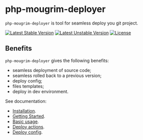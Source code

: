 # php-mougrim-deployer

`php-mougrim-deployer` is tool for seamless deploy you git project.

[![Latest Stable Version](https://poser.pugx.org/mougrim/deployer/version)](https://packagist.org/packages/mougrim/deployer)
[![Latest Unstable Version](https://poser.pugx.org/mougrim/deployer/v/unstable)](https://packagist.org/packages/mougrim/deployer)
[![License](https://poser.pugx.org/mougrim/deployer/license)](https://packagist.org/packages/mougrim/deployer)

## Benefits

`php-mougrim-deployer` gives the following benefits:

* seamless deployment of source code;
* seamless rolled back to a previous version;
* deploy config;
* files templates;
* deploy in dev environment.

See documentation:
- [Installation](https://github.com/mougrim/php-mougrim-deployer/wiki/Installation).
- [Getting Started](https://github.com/mougrim/php-mougrim-deployer/wiki/Getting-Started).
- [Basic usage](https://github.com/mougrim/php-mougrim-deployer/wiki/Basic-usage).
- [Deploy actions](https://github.com/mougrim/php-mougrim-deployer/wiki/Deploy-actions).
- [Deploy config](https://github.com/mougrim/php-mougrim-deployer/wiki/Deploy-config).
